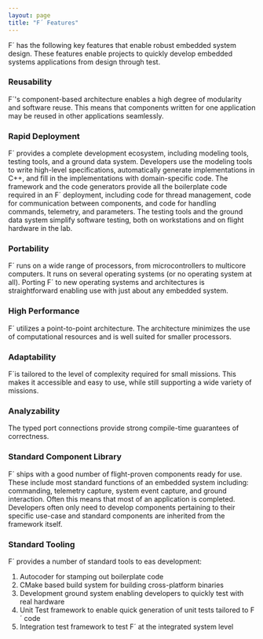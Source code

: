 ```yaml
---
layout: page
title: "F´ Features"
---
```

F´ has the following key features that enable robust embedded system design. These features enable projects to quickly
develop embedded systems applications from design through test.

### Reusability

F´'s component-based architecture enables a high degree of modularity and software reuse. This means that components
written for one application may be reused in other applications seamlessly.

### Rapid Deployment

F´ provides a complete development ecosystem, including modeling tools, testing tools, and a ground data system.
Developers use the modeling tools to write high-level specifications, automatically generate implementations in C++,
and fill in the implementations with domain-specific code. The framework and the code generators provide all the
boilerplate code required in an F´ deployment, including code for thread management, code for communication between
components, and code for handling commands, telemetry, and parameters. The testing tools and the ground data system
simplify software testing, both on workstations and on flight hardware in the lab.

### Portability

F´ runs on a wide range of processors, from microcontrollers to multicore computers. It runs on several
operating systems (or no operating system at all). Porting F´ to new operating systems and architectures is
straightforward enabling use with just about any embedded system.

### High Performance

F´ utilizes a point-to-point architecture. The architecture minimizes the use of computational resources and is well
suited for smaller processors.
	
### Adaptability

F´is tailored to the level of complexity required for small missions. This makes it accessible and easy to use, while
still supporting a wide variety of missions.

### Analyzability

The typed port connections provide strong compile-time guarantees of correctness.

### Standard Component Library

F´ ships with a good number of flight-proven components ready for use. These include most standard functions of an 
embedded system including: commanding, telemetry capture, system event capture, and ground interaction. Often this
means that most of an application is completed.  Developers often only need to develop components pertaining to their
specific use-case and standard components are inherited from the framework itself.

### Standard Tooling

F´ provides a number of standard tools to eas development:

1. Autocoder for stamping out boilerplate code
2. CMake based build system for building cross-platform binaries
3. Development ground system enabling developers to quickly test with real hardware
4. Unit Test framework to enable quick generation of unit tests tailored to F´ code
5. Integration test framework to test F´ at the integrated system level
